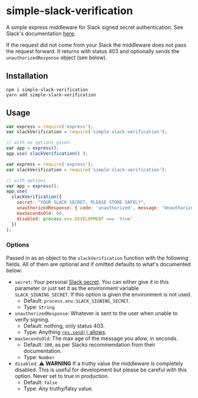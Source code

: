 # simple-slack-verification
A simple express middleware for Slack signed secret authentication. See Slack's documentation [here](https://api.slack.com/docs/verifying-requests-from-slack).

If the request did not come from your Slack the middleware does not pass the request forward. It returns with status 403 and optionally sends the `unauthorizedResponse` object (see below).

## Installation
```
npm i simple-slack-verification
yarn add simple-slack-verification
```

## Usage
```js
var express = require('express');
var slackVerification = require('simple-slack-verification');

// with no options given
var app = express();
app.use( slackVerification() );
```

```js
var express = require('express');
var slackVerification = require('simple-slack-verification');

// with options
var app = express();
app.use(
  slackVerification({
    secret: "YOUR SLACK SECRET, PLEASE STORE SAFELY",
    unauthorizedResponse: { code: 'unauthorized', message: 'Unauthorized request' },
    maxSecondsOld: 60,
    disabled: process.env.DEVELOPMENT === 'true'
  })
);
```

### Options
Passed in as an object to the `slackVerification` function with the following fields. All of them are optional and if omitted defaults to what's documented below:
- `secret`: Your personal [Slack secret](https://api.slack.com/docs/verifying-requests-from-slack#signing_secrets_admin_page). You can either give it in this parameter or just set it as the environment variable `SLACK_SIGNING_SECRET`. If this option is given the environment is not used.
  - Default: `process.env.SLACK_SIGNING_SECRET`.
  - Type: `String`
- `unauthorizedResponse`: Whatever is sent to the user when unable to verify signing.
  - Default: nothing, only status 403.
  - Type: Anything [`res.send()` allows](https://expressjs.com/en/api.html#res.send).
- `maxSecondsOld`: The max age of the message you allow, in seconds.
  - Default: `300`, as per Slacks recommendation from their documentation.
  - Type: `Number`
- `disabled`: :warning: **WARNING** If a truthy value the middleware is completely disabled. This is useful for development but please be careful with this option. Never set to true in production.
  - Default: `false`
  - Type: Any truthy/falsy value.
